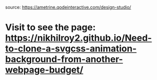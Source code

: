 source: https://ametrine.qodeinteractive.com/design-studio/

# Visit to see the page: https://nikhilroy2.github.io/Need-to-clone-a-svgcss-animation-background-from-another-webpage-budget/